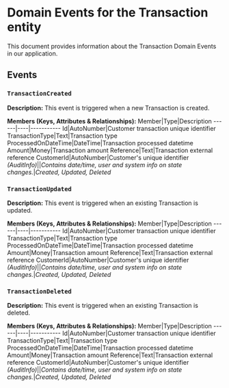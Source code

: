 # Domain Events for the Transaction entity

This document provides information about the Transaction Domain Events in our application.

## Events

### `TransactionCreated`

**Description:**
This event is triggered when a new Transaction is created.

**Members (Keys, Attributes & Relationships):**
Member|Type|Description
------|----|-----------
Id|AutoNumber|Customer transaction unique identifier
TransactionType|Text|Transaction type
ProcessedOnDateTime|DateTime|Transaction processed datetime
Amount|Money|Transaction amount
Reference|Text|Transaction external reference
CustomerId|AutoNumber|Customer's unique identifier
*(AuditInfo)*||*Contains date/time, user and system info on state changes.*|*Created, Updated, Deleted*


### `TransactionUpdated`

**Description:** 
This event is triggered when an existing Transaction is updated.

**Members (Keys, Attributes & Relationships):**
Member|Type|Description
------|----|-----------
Id|AutoNumber|Customer transaction unique identifier
TransactionType|Text|Transaction type
ProcessedOnDateTime|DateTime|Transaction processed datetime
Amount|Money|Transaction amount
Reference|Text|Transaction external reference
CustomerId|AutoNumber|Customer's unique identifier
*(AuditInfo)*||*Contains date/time, user and system info on state changes.*|*Created, Updated, Deleted*


### `TransactionDeleted`

**Description:**
This event is triggered when an existing Transaction is deleted.

**Members (Keys, Attributes & Relationships):**
Member|Type|Description
------|----|-----------
Id|AutoNumber|Customer transaction unique identifier
TransactionType|Text|Transaction type
ProcessedOnDateTime|DateTime|Transaction processed datetime
Amount|Money|Transaction amount
Reference|Text|Transaction external reference
CustomerId|AutoNumber|Customer's unique identifier
*(AuditInfo)*||*Contains date/time, user and system info on state changes.*|*Created, Updated, Deleted*

